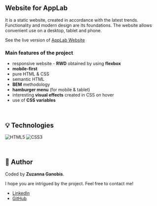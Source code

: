 ## Website for AppLab

It is a static website, created in accordance with the latest trends. Functionality and modern design are its foundations. The website allows convenient use on a desktop, tablet and phone.

See the live version of [AppLab Website](https://zuzag.github.io/AppLab-Website/)

### Main features of the project

- responsive website - **RWD** obtained by using **flexbox**
- **mobile-first**
- pure HTML & CSS
- semantic HTML
- **BEM** methodology
- **hamburger menu** (for mobile & tablet)
- interesting **visual effects** created in CSS on hover
- use of **CSS variables**

&nbsp;

## 💡 Technologies

![HTML5](https://img.shields.io/badge/html5-%23E34F26.svg?style=for-the-badge&logo=html5&logoColor=white)
![CSS3](https://img.shields.io/badge/css3-%231572B6.svg?style=for-the-badge&logo=css3&logoColor=white)

&nbsp;

## 🥷 Author

Coded by **Zuzanna Ganobis**.

I hope you are intrigued by the project.
Feel free to contact me!

- [LinkedIn](https://www.linkedin.com/in/zuzanna-ganobis-165659174/)
- [GitHub](https://github.com/ZuzaG)
